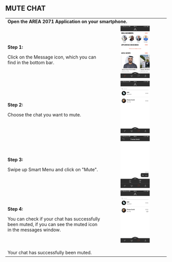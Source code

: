 ## MUTE CHAT <br>

<table>
  <thead>
  </thead>
  <tbody>
    <tr>
      <tr><td colspan="3"><b>Open the AREA 2071 Application on your smartphone.</b></td>
    </tr>
    <tr>
    <td style="text-align: left"><p><b>Step 1:</b></p>Click on the Message icon, which you can find in the bottom bar.</td>
    <td style="text-align: center"><img src="mutechat01.png"{ width=50% } alt="Mute Chat Step 1"></td>
    </tr>
    <tr>
    <td style="text-align: left"><p><b>Step 2:</b></p>Choose the chat you want to mute.</td>
    <td style="text-align: center"><img src="mutechat02.PNG"{ width=50% } alt="Mute Chat Step 1"></td>
    </tr>
    <tr>
    <td style="text-align: left"><p><b>Step 3:</b></p>Swipe up Smart Menu and click on "Mute".</td>
    <td style="text-align: center"><img src="mutechat03.PNG"{ width=50% } alt="Mute Chat Step 1"></td>
    </tr>
    <tr>
    <td style="text-align: left"><p><b>Step 4:</b></p>You can check if your chat has successfully been muted, if you can see the muted icon in the messages window.</td>
    <td style="text-align: center"><img src="mutechat04.PNG"{ width=50% } alt="Mute Chat Step 1"></td>
    </tr>
    <tr>
    <td style="text-align: left"><p><b></b></p>Your chat has successfully been muted.</td>
    </tr>
    </tbody>
</table>
